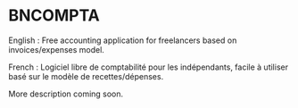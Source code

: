 BNCOMPTA
========
English : 
Free accounting application for freelancers based on invoices/expenses model.

French :
Logiciel libre de comptabilité pour les indépendants, facile à utiliser basé sur le modèle de recettes/dépenses.


More description coming soon. 
